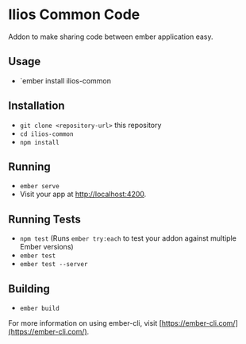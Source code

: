 # Ilios Common Code

Addon to make sharing code between ember application easy.

## Usage

* `ember install ilios-common

## Installation

* `git clone <repository-url>` this repository
* `cd ilios-common`
* `npm install`

## Running

* `ember serve`
* Visit your app at [http://localhost:4200](http://localhost:4200).

## Running Tests

* `npm test` (Runs `ember try:each` to test your addon against multiple Ember versions)
* `ember test`
* `ember test --server`

## Building

* `ember build`

For more information on using ember-cli, visit [https://ember-cli.com/](https://ember-cli.com/).
